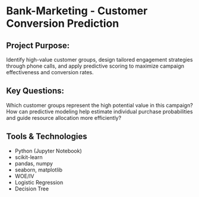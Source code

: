 # Bank-Marketing - Customer Conversion Prediction

## Project Purpose:
Identify high-value customer groups, design tailored engagement strategies through phone calls, and apply predictive scoring to maximize campaign effectiveness and conversion rates.

## Key Questions:
Which customer groups represent the high potential value in this campaign?  
How can predictive modeling help estimate individual purchase probabilities and guide resource allocation more efficiently?

## Tools & Technologies
- Python (Jupyter Notebook) 
- scikit-learn
- pandas, numpy
- seaborn, matplotlib
- WOE/IV
- Logistic Regression
- Decision Tree 
